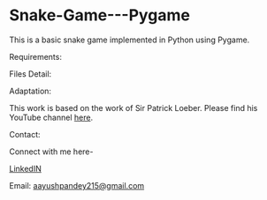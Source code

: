 # Snake-Game---Pygame
This is a basic snake game implemented in Python using Pygame.

Requirements:

Files Detail:

Adaptation:

This work is based on the work of Sir Patrick Loeber. Please find his YouTube channel [here](https://www.youtube.com/channel/UCbXgNpp0jedKWcQiULLbDTA).

Contact:

Connect with me here-

[LinkedIN](https://www.linkedin.com/in/aayush-pandey-765a94200/)

Email: aayushpandey215@gmail.com
